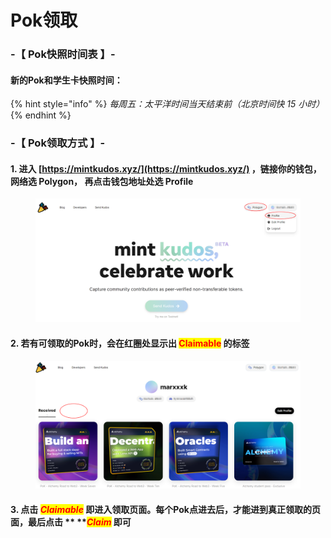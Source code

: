 # Pok领取

### -【 Pok快照时间表 】-

#### &#x20;       新的Pok和学生卡快照时间：

{% hint style="info" %}
_每周五：太平洋时间当天结束前（北京时间快 15 小时）_
{% endhint %}



### -【 Pok领取方式 】-

#### &#x20;       1. 进入 [https://mintkudos.xyz/](https://mintkudos.xyz/) ，链接你的钱包，网络选 Polygon， 再点击钱包地址处选 Profile

<figure><img src="../.gitbook/assets/image.png" alt=""><figcaption></figcaption></figure>

#### &#x20;       2. 若有可领取的Pok时，会在红圈处显示出 <mark style="color:red;">Claimable</mark> 的标签

<figure><img src="../.gitbook/assets/image (1).png" alt=""><figcaption></figcaption></figure>

#### &#x20;       3. 点击 _<mark style="color:red;">**Claimable**</mark>_ 即进入领取页面。每个Pok点进去后，才能进到真正领取的页面，最后点击 ** **_<mark style="color:red;">**Claim**</mark>_ 即可

